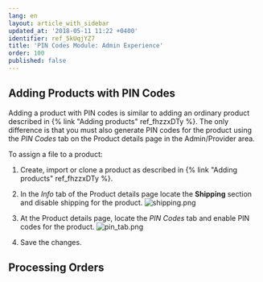 ```yaml
---
lang: en
layout: article_with_sidebar
updated_at: '2018-05-11 11:22 +0400'
identifier: ref_5kUqjYZ7
title: 'PIN Codes Module: Admin Experience'
order: 100
published: false
---
```

## Adding Products with PIN Codes

Adding a product with PIN codes is similar to adding an ordinary product described in {% link "Adding products" ref_fhzzxDTy %}. The only difference is that you must also generate PIN codes for the product using the _PIN Codes_ tab on the Product details page in the Admin/Provider area.

To assign a file to a product:
1. Create, import or clone a product as described in {% link "Adding products" ref_fhzzxDTy %}.
2. In the _Info_ tab of the Product details page locate the **Shipping** section and disable shipping for the product.
  ![shipping.png]({{site.baseurl}}/attachments/ref_3sGGx0lV/shipping.png)
3. At the Product details page, locate the _PIN Codes_ tab and enable PIN codes for the product.
  ![pin_tab.png]({{site.baseurl}}/attachments/ref_5kUqjYZ7/pin_tab.png)
  
  
  
  
  
  
  
4. Save the changes.

## Processing Orders
